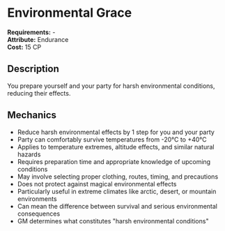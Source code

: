 # Environmental Grace

**Requirements:** -  
**Attribute:** Endurance  
**Cost:** 15 CP  

## Description
You prepare yourself and your party for harsh environmental conditions, reducing their effects.

## Mechanics
- Reduce harsh environmental effects by 1 step for you and your party
- Party can comfortably survive temperatures from -20°C to +40°C
- Applies to temperature extremes, altitude effects, and similar natural hazards
- Requires preparation time and appropriate knowledge of upcoming conditions
- May involve selecting proper clothing, routes, timing, and precautions
- Does not protect against magical environmental effects
- Particularly useful in extreme climates like arctic, desert, or mountain environments
- Can mean the difference between survival and serious environmental consequences
- GM determines what constitutes "harsh environmental conditions"